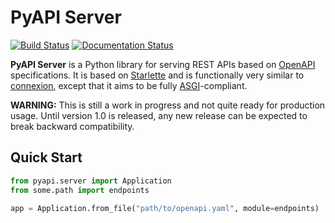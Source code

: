 # PyAPI Server

[![Build Status](https://b11c.semaphoreci.com/badges/pyapi-server/branches/main.svg?style=shields&key=e9eeb9d2-6487-4aba-9207-e46c84f9bc6f)](https://b11c.semaphoreci.com/projects/pyapi-server)
[![Documentation Status](https://readthedocs.org/projects/pyapi-server/badge/?version=latest)](https://pyapi-server.readthedocs.io/en/latest/?badge=latest)

**PyAPI Server** is a Python library for serving REST APIs based on
[OpenAPI](https://swagger.io/resources/open-api/) specifications. It is based on [Starlette](https://www.starlette.io) and is functionally very similar to [connexion](https://connexion.readthedocs.io), except that it aims to be fully [ASGI](https://asgi.readthedocs.io)-compliant.

**WARNING:** This is still a work in progress and not quite ready for production usage. Until version 1.0 is released, any new release can be expected to break backward compatibility.


## Quick Start

```python
from pyapi.server import Application
from some.path import endpoints

app = Application.from_file("path/to/openapi.yaml", module=endpoints)
```

